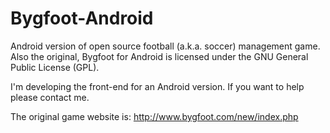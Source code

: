 # Bygfoot-Android

Android version of open source football (a.k.a. soccer) management game. Also the original, Bygfoot for Android is licensed under the GNU General Public License (GPL).

I'm developing the front-end for an Android version. If you want to help please contact me.

The original game website is: http://www.bygfoot.com/new/index.php
